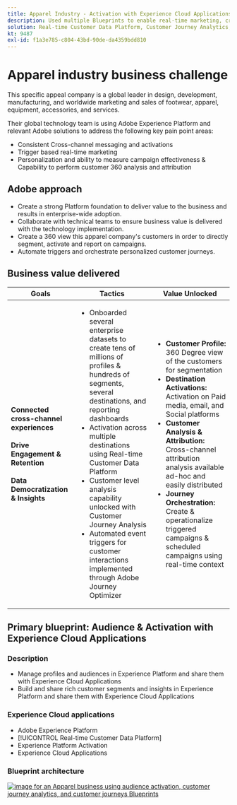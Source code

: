 ```yaml
---
title: Apparel Industry - Activation with Experience Cloud Applications
description: Used multiple Blueprints to enable real-time marketing, cross-channel activation, & cross-channel analytics.
solution: Real-time Customer Data Platform, Customer Journey Analytics, Journey Orchestration
kt: 9487
exl-id: f1a3e785-c804-43bd-90de-da4359bdd810
---
```

# Apparel industry business challenge

This specific appeal company is a global leader in design, development, manufacturing, and worldwide marketing and sales of footwear, apparel, equipment, accessories, and services. 

Their global technology team is using Adobe Experience Platform and relevant Adobe solutions to address the following key pain point areas:

* Consistent Cross-channel messaging and activations
* Trigger based real-time marketing
* Personalization and ability to measure campaign effectiveness & Capability to perform customer 360 analysis and attribution 

## Adobe approach

* Create a strong Platform foundation to deliver value to the business and results in enterprise-wide adoption.
* Collaborate with technical teams to ensure business value is delivered with the technology implementation.
* Create a 360 view this apparel company's customers in order to directly segment, activate and report on campaigns.
* Automate triggers and orchestrate personalized customer journeys.  

## Business value delivered

| Goals | Tactics| Value Unlocked|
|---|---|---|
| **Connected cross-channel experiences**<br></br>**Drive Engagement & Retention**<br></br>**Data Democratization & Insights**</ul> | <ul><li>Onboarded several enterprise datasets to create tens of millions of profiles & hundreds of segments, several destinations, and reporting dashboards</li><li>Activation across multiple destinations using Real-time Customer Data Platform</li><li>Customer level analysis capability unlocked with Customer Journey Analysis</li><li>Automated event triggers for customer interactions implemented through Adobe Journey Optimizer</li></ul>                               | <ul><li><strong> Customer Profile: </strong>360 Degree view of the customers for segmentation</li><li><strong>Destination Activations: </strong>Activation on Paid media, email, and Social platforms</li><li><strong>Customer Analysis & Attribution: </strong>Cross-channel attribution analysis available ad-hoc and easily distributed<li><strong>Journey Orchestration: </strong> Create & operationalize triggered campaigns & scheduled campaigns using real-time context</li></ul>    |

## Primary blueprint: Audience & Activation with Experience Cloud Applications

### Description

<ul><li>Manage profiles and audiences in Experience Platform and share them with Experience Cloud Applications</li><li>Build and share rich customer segments and insights in Experience Platform and share them with Experience Cloud Applications</li></ul> 

### Experience Cloud applications

<ul><li>Adobe Experience Platform</li><li>[!UICONTROL Real-time Customer Data Platform]</li><li>Experience Platform Activation</li><li>Experience Cloud Applications</li></ul> 

### Blueprint architecture

<a href="https://experienceleague.adobe.com/docs/blueprints-learn/architecture/audience-activation/platform-and-applications.html?lang=en"><img alt="image for an Apparel business using audience activation, customer journey analytics, and customer journeys Blueprints" src="https://experienceleague.adobe.com/docs/blueprints-learn/assets/aep+apps_vertical.svg?lang=en" class="modal-image"/></a>
